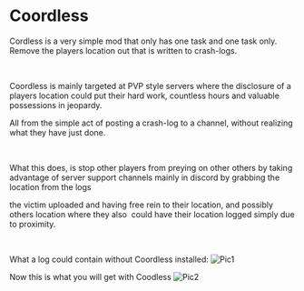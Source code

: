 # Coordless
 
Cordless is a very simple mod that only has one task and one task only. Remove the players location out that is written to crash-logs. 

 

Coordless is mainly targeted at PVP style servers where the disclosure of a players location could put their hard work, countless hours and valuable possessions in jeopardy.

All from the simple act of posting a crash-log to a channel, without realizing what they have just done.

 

What this does, is stop other players from preying on other others by taking advantage of server support channels mainly in discord by grabbing the location from the logs 

the victim uploaded and having free rein to their location, and possibly others location where they also  could have their location logged simply due to proximity.

 

What a log could contain without Coordless installed:
![Pic1](https://i.imgur.com/XXpbSwn.png)

Now this is what you will get with Coodless
![Pic2](https://i.imgur.com/I8y2CTb.png)
